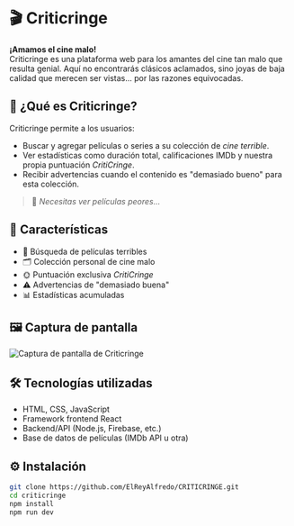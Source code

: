 # 🎬 Criticringe

**¡Amamos el cine malo!**  
Criticringe es una plataforma web para los amantes del cine tan malo que resulta genial. Aquí no encontrarás clásicos aclamados, sino joyas de baja calidad que merecen ser vistas... por las razones equivocadas.

## 📌 ¿Qué es Criticringe?

Criticringe permite a los usuarios:

- Buscar y agregar películas o series a su colección de _cine terrible_.
- Ver estadísticas como duración total, calificaciones IMDb y nuestra propia puntuación _CritiCringe_.
- Recibir advertencias cuando el contenido es "demasiado bueno" para esta colección.

> 🧠 _Necesitas ver películas peores..._

## 🚀 Características

- 🔎 Búsqueda de películas terribles
- 🗂️ Colección personal de cine malo
- 🌞 Puntuación exclusiva _CritiCringe_
- ⚠️ Advertencias de "demasiado buena"
- 📊 Estadísticas acumuladas

## 🖼️ Captura de pantalla

![Captura de pantalla de Criticringe](ruta/a/tu/imagen.png)

## 🛠️ Tecnologías utilizadas

- HTML, CSS, JavaScript
- Framework frontend React
- Backend/API (Node.js, Firebase, etc.)
- Base de datos de películas (IMDb API u otra)

## ⚙️ Instalación

```bash
git clone https://github.com/ElReyAlfredo/CRITICRINGE.git
cd criticringe
npm install
npm run dev
```
